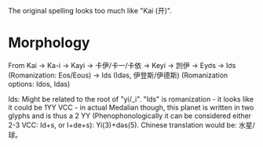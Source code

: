 The original spelling looks too much like "Kai (开)".

# Morphology

From Kai -> Ka-i -> Kayi -> 卡伊/卡一/卡依 -> Keyi -> 剀伊 -> Eyơs -> Iơs (Romanization: Eos/Eous) -> Ids (Idəs, 伊登斯/伊德斯) (Romanization options: Idos, Idas)

Ids: Might be related to the root of "yi/_i". "Ids" is romanization - it looks like it could be 1YY VCC - in actual Medalian though, this planet is written in two glyphs and is thus a 2 YY (Phenophonologically it can be considered either 2-3 VCC: Id+s, or I+de+s): Yi(3)+dəs(5). Chinese translation would be: 水星/球。